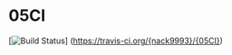 # 05CI

[![Build Status](https://travis-ci.org/{nack9993}/{05CI}.png?branch=master)]
(https://travis-ci.org/{nack9993}/{05CI})